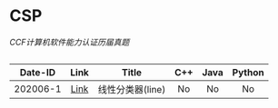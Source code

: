 # CSP
*CCF计算机软件能力认证历届真题*

## 
|Date-ID|Link|Title|C++|Java|Python|
| ---- | :--------: | :--------------------------------------: | :--------------------------------------: | :--------------------------------------: | :--------------------------------------: |
|202006-1|[Link](http://118.190.20.162/view.page?gpid=T105,"悬停显示")|线性分类器(line)|No|No|No|
